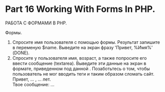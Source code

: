 ﻿# Part 16 Working With Forms In PHP.

 РАБОТА С ФОРМАМИ В PHP.

 Формы.

 1. Спросите имя пользователя с помощью формы. Результат запишите в переменую $name. Выведите на экран фразу 'Привет, %Имя%' (DONE).
 2. Спросите у пользователя имя, возраст, а также попросите его ввести сообщение (textarea). Выведите эти данные на экран в формате, приведенном под данной . Позаботьтесь о том, чтобы пользователь не мог вводить
    теги и таким образом сломать сайт.
    Привет, ... , ... лет. <br>
    Твое сообщение: ...

